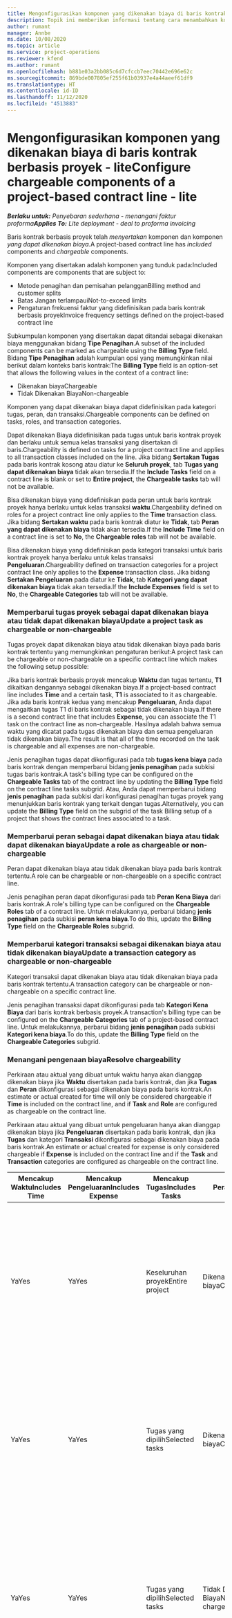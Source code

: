 ```yaml
---
title: Mengonfigurasikan komponen yang dikenakan biaya di baris kontrak berbasis proyek - lite
description: Topik ini memberikan informasi tentang cara menambahkan komponen yang dikenakan biaya ke lini kontrak dalam Project Operations.
author: rumant
manager: Annbe
ms.date: 10/08/2020
ms.topic: article
ms.service: project-operations
ms.reviewer: kfend
ms.author: rumant
ms.openlocfilehash: b881e03a2bb085c6d7cfccb7eec70442e696e62c
ms.sourcegitcommit: 869bde007805ef255f61b03937e4a44aeef61df9
ms.translationtype: HT
ms.contentlocale: id-ID
ms.lasthandoff: 11/12/2020
ms.locfileid: "4513883"
---
```

# <a name="configure-chargeable-components-of-a-project-based-contract-line---lite"></a><span data-ttu-id="9218a-103">Mengonfigurasikan komponen yang dikenakan biaya di baris kontrak berbasis proyek - lite</span><span class="sxs-lookup"><span data-stu-id="9218a-103">Configure chargeable components of a project-based contract line - lite</span></span>

<span data-ttu-id="9218a-104">_**Berlaku untuk:** Penyebaran sederhana - menangani faktur proforma_</span><span class="sxs-lookup"><span data-stu-id="9218a-104">_**Applies To:** Lite deployment - deal to proforma invoicing_</span></span>

<span data-ttu-id="9218a-105">Baris kontrak berbasis proyek telah *menyertakan* komponen dan komponen *yang dapat dikenakan biaya*.</span><span class="sxs-lookup"><span data-stu-id="9218a-105">A project-based contract line has *included* components and *chargeable* components.</span></span>

<span data-ttu-id="9218a-106">Komponen yang disertakan adalah komponen yang tunduk pada:</span><span class="sxs-lookup"><span data-stu-id="9218a-106">Included components are components that are subject to:</span></span>

  - <span data-ttu-id="9218a-107">Metode penagihan dan pemisahan pelanggan</span><span class="sxs-lookup"><span data-stu-id="9218a-107">Billing method and customer splits</span></span>
  - <span data-ttu-id="9218a-108">Batas Jangan terlampaui</span><span class="sxs-lookup"><span data-stu-id="9218a-108">Not-to-exceed limits</span></span> 
  - <span data-ttu-id="9218a-109">Pengaturan frekuensi faktur yang didefinisikan pada baris kontrak berbasis proyek</span><span class="sxs-lookup"><span data-stu-id="9218a-109">Invoice frequency settings defined on the project-based contract line</span></span>

<span data-ttu-id="9218a-110">Subkumpulan komponen yang disertakan dapat ditandai sebagai dikenakan biaya menggunakan bidang **Tipe Penagihan**.</span><span class="sxs-lookup"><span data-stu-id="9218a-110">A subset of the included components can be marked as chargeable using the **Billing Type** field.</span></span> <span data-ttu-id="9218a-111">Bidang **Tipe Penagihan** adalah kumpulan opsi yang memungkinkan nilai berikut dalam konteks baris kontrak:</span><span class="sxs-lookup"><span data-stu-id="9218a-111">The **Billing Type** field is an option-set that allows the following values in the context of a contract line:</span></span>

  - <span data-ttu-id="9218a-112">Dikenakan biaya</span><span class="sxs-lookup"><span data-stu-id="9218a-112">Chargeable</span></span>
  - <span data-ttu-id="9218a-113">Tidak Dikenakan Biaya</span><span class="sxs-lookup"><span data-stu-id="9218a-113">Non-chargeable</span></span>

<span data-ttu-id="9218a-114">Komponen yang dapat dikenakan biaya dapat didefinisikan pada kategori tugas, peran, dan transaksi.</span><span class="sxs-lookup"><span data-stu-id="9218a-114">Chargeable components can be defined on tasks, roles, and transaction categories.</span></span>

<span data-ttu-id="9218a-115">Dapat dikenakan Biaya didefinisikan pada tugas untuk baris kontrak proyek dan berlaku untuk semua kelas transaksi yang disertakan di baris.</span><span class="sxs-lookup"><span data-stu-id="9218a-115">Chargeability is defined on tasks for a project contract line and applies to all transaction classes included on the line.</span></span> <span data-ttu-id="9218a-116">Jika bidang **Sertakan Tugas** pada baris kontrak kosong atau diatur ke **Seluruh proyek**, tab **Tugas yang dapat dikenakan biaya** tidak akan tersedia.</span><span class="sxs-lookup"><span data-stu-id="9218a-116">If the **Include Tasks** field on a contract line is blank or set to **Entire project**, the **Chargeable tasks** tab will not be available.</span></span>

<span data-ttu-id="9218a-117">Bisa dikenakan biaya yang didefinisikan pada peran untuk baris kontrak proyek hanya berlaku untuk kelas transaksi **waktu**.</span><span class="sxs-lookup"><span data-stu-id="9218a-117">Chargeability defined on roles for a project contract line only applies to the **Time** transaction class.</span></span> <span data-ttu-id="9218a-118">Jika bidang **Sertakan waktu** pada baris kontrak diatur ke **Tidak**, tab **Peran yang dapat dikenakan biaya** tidak akan tersedia.</span><span class="sxs-lookup"><span data-stu-id="9218a-118">If the **Include Time** field on a contract line is set to **No**, the **Chargeable roles** tab will not be available.</span></span>

<span data-ttu-id="9218a-119">Bisa dikenakan biaya yang didefinisikan pada kategori transaksi untuk baris kontrak proyek hanya berlaku untuk kelas transaksi **Pengeluaran**.</span><span class="sxs-lookup"><span data-stu-id="9218a-119">Chargeability defined on transaction categories for a project contract line only applies to the **Expense** transaction class.</span></span> <span data-ttu-id="9218a-120">Jika bidang **Sertakan Pengeluaran** pada diatur ke **Tidak**, tab **Kategori yang dapat dikenakan biaya** tidak akan tersedia.</span><span class="sxs-lookup"><span data-stu-id="9218a-120">If the **Include Expenses** field is set to **No**, the **Chargeable Categories** tab will not be available.</span></span>

### <a name="update-a-project-task-as-chargeable-or-non-chargeable"></a><span data-ttu-id="9218a-121">Memperbarui tugas proyek sebagai dapat dikenakan biaya atau tidak dapat dikenakan biaya</span><span class="sxs-lookup"><span data-stu-id="9218a-121">Update a project task as chargeable or non-chargeable</span></span>

<span data-ttu-id="9218a-122">Tugas proyek dapat dikenakan biaya atau tidak dikenakan biaya pada baris kontrak tertentu yang memungkinkan pengaturan berikut:</span><span class="sxs-lookup"><span data-stu-id="9218a-122">A project task can be chargeable or non-chargeable on a specific contract line which makes the following setup possible:</span></span>

<span data-ttu-id="9218a-123">Jika baris kontrak berbasis proyek mencakup **Waktu** dan tugas tertentu, **T1** dikaitkan dengannya sebagai dikenakan biaya.</span><span class="sxs-lookup"><span data-stu-id="9218a-123">If a project-based contract line includes **Time** and a certain task, **T1** is associated to it as chargeable.</span></span> <span data-ttu-id="9218a-124">Jika ada baris kontrak kedua yang mencakup **Pengeluaran**, Anda dapat mengaitkan tugas T1 di baris kontrak sebagai tidak dikenakan biaya.</span><span class="sxs-lookup"><span data-stu-id="9218a-124">If there is a second contract line that includes **Expense**, you can associate the T1 task on the contract line as non-chargeable.</span></span> <span data-ttu-id="9218a-125">Hasilnya adalah bahwa semua waktu yang dicatat pada tugas dikenakan biaya dan semua pengeluaran tidak dikenakan biaya.</span><span class="sxs-lookup"><span data-stu-id="9218a-125">The result is that all of the time recorded on the task is chargeable and all expenses are non-chargeable.</span></span>

<span data-ttu-id="9218a-126">Jenis penagihan tugas dapat dikonfigurasi pada tab **tugas kena biaya** pada baris kontrak dengan memperbarui bidang **jenis penagihan** pada subkisi tugas baris kontrak.</span><span class="sxs-lookup"><span data-stu-id="9218a-126">A task's billing type can be configured on the **Chargeable Tasks** tab of the contract line by updating the **Billing Type** field on the contract line tasks subgrid.</span></span> <span data-ttu-id="9218a-127">Atau, Anda dapat memperbarui bidang **jenis penagihan** pada subkisi dari konfigurasi penagihan tugas proyek yang menunjukkan baris kontrak yang terkait dengan tugas.</span><span class="sxs-lookup"><span data-stu-id="9218a-127">Alternatively, you can update the **Billing Type** field on the subgrid of the task Billing setup of a project that shows the contract lines associated to a task.</span></span>

### <a name="update-a-role-as-chargeable-or-non-chargeable"></a><span data-ttu-id="9218a-128">Memperbarui peran sebagai dapat dikenakan biaya atau tidak dapat dikenakan biaya</span><span class="sxs-lookup"><span data-stu-id="9218a-128">Update a role as chargeable or non-chargeable</span></span>

<span data-ttu-id="9218a-129">Peran dapat dikenakan biaya atau tidak dikenakan biaya pada baris kontrak tertentu.</span><span class="sxs-lookup"><span data-stu-id="9218a-129">A role can be chargeable or non-chargeable on a specific contract line.</span></span>

<span data-ttu-id="9218a-130">Jenis penagihan peran dapat dikonfigurasi pada tab **Peran Kena Biaya** dari baris kontrak.</span><span class="sxs-lookup"><span data-stu-id="9218a-130">A role's billing type can be configured on the **Chargeable Roles** tab of a contract line.</span></span> <span data-ttu-id="9218a-131">Untuk melakukannya, perbarui bidang **jenis penagihan** pada subkisi **peran kena biaya**.</span><span class="sxs-lookup"><span data-stu-id="9218a-131">To do this, update the **Billing Type** field on the **Chargeable Roles** subgrid.</span></span>

### <a name="update-a-transaction-category-as-chargeable-or-non-chargeable"></a><span data-ttu-id="9218a-132">Memperbarui kategori transaksi sebagai dikenakan biaya atau tidak dikenakan biaya</span><span class="sxs-lookup"><span data-stu-id="9218a-132">Update a transaction category as chargeable or non-chargeable</span></span>

<span data-ttu-id="9218a-133">Kategori transaksi dapat dikenakan biaya atau tidak dikenakan biaya pada baris kontrak tertentu.</span><span class="sxs-lookup"><span data-stu-id="9218a-133">A transaction category can be chargeable or non-chargeable on a specific contract line.</span></span>

<span data-ttu-id="9218a-134">Jenis penagihan transaksi dapat dikonfigurasi pada tab **Kategori Kena Biaya** dari baris kontrak berbasis proyek.</span><span class="sxs-lookup"><span data-stu-id="9218a-134">A transaction's billing type can be configured on the **Chargeable Categories** tab of a project-based contract line.</span></span> <span data-ttu-id="9218a-135">Untuk melakukannya, perbarui bidang **jenis penagihan** pada subkisi **Kategori kena biaya**.</span><span class="sxs-lookup"><span data-stu-id="9218a-135">To do this, update the **Billing Type** field on the **Chargeable Categories** subgrid.</span></span>

### <a name="resolve-chargeability"></a><span data-ttu-id="9218a-136">Menangani pengenaan biaya</span><span class="sxs-lookup"><span data-stu-id="9218a-136">Resolve chargeability</span></span>

<span data-ttu-id="9218a-137">Perkiraan atau aktual yang dibuat untuk waktu hanya akan dianggap dikenakan biaya jika **Waktu** disertakan pada baris kontrak, dan jika **Tugas** dan **Peran** dikonfigurasi sebagai dikenakan biaya pada baris kontrak.</span><span class="sxs-lookup"><span data-stu-id="9218a-137">An estimate or actual created for time will only be considered chargeable if **Time** is included on the contract line, and if **Task** and **Role** are configured as chargeable on the contract line.</span></span>

<span data-ttu-id="9218a-138">Perkiraan atau aktual yang dibuat untuk pengeluaran hanya akan dianggap dikenakan biaya jika **Pengeluaran** disertakan pada baris kontrak, dan jika **Tugas** dan kategori **Transaksi** dikonfigurasi sebagai dikenakan biaya pada baris kontrak.</span><span class="sxs-lookup"><span data-stu-id="9218a-138">An estimate or actual created for expense is only considered chargeable if **Expense** is included on the contract line and if the **Task** and **Transaction** categories are configured as chargeable on the contract line.</span></span>


| <span data-ttu-id="9218a-139">Mencakup Waktu</span><span class="sxs-lookup"><span data-stu-id="9218a-139">Includes Time</span></span> | <span data-ttu-id="9218a-140">Mencakup Pengeluaran</span><span class="sxs-lookup"><span data-stu-id="9218a-140">Includes Expense</span></span> | <span data-ttu-id="9218a-141">Mencakup Tugas</span><span class="sxs-lookup"><span data-stu-id="9218a-141">Includes Tasks</span></span> | <span data-ttu-id="9218a-142">Peran</span><span class="sxs-lookup"><span data-stu-id="9218a-142">Role</span></span>           | <span data-ttu-id="9218a-143">Kategori</span><span class="sxs-lookup"><span data-stu-id="9218a-143">Category</span></span>       | <span data-ttu-id="9218a-144">Tugas</span><span class="sxs-lookup"><span data-stu-id="9218a-144">Task</span></span>                                                                                                      |
|---------------|------------------|----------------|----------------|----------------|-----------------------------------------------------------------------------------------------------------|
| <span data-ttu-id="9218a-145">Ya</span><span class="sxs-lookup"><span data-stu-id="9218a-145">Yes</span></span>           | <span data-ttu-id="9218a-146">Ya</span><span class="sxs-lookup"><span data-stu-id="9218a-146">Yes</span></span>              | <span data-ttu-id="9218a-147">Keseluruhan proyek</span><span class="sxs-lookup"><span data-stu-id="9218a-147">Entire project</span></span> | <span data-ttu-id="9218a-148">Dikenakan biaya</span><span class="sxs-lookup"><span data-stu-id="9218a-148">Chargeable</span></span>     | <span data-ttu-id="9218a-149">Dikenakan biaya</span><span class="sxs-lookup"><span data-stu-id="9218a-149">Chargeable</span></span>     | <span data-ttu-id="9218a-150">Penagihan pada aktual Waktu: **Dikenakan Biaya**</span><span class="sxs-lookup"><span data-stu-id="9218a-150">Billing on a Time actual: **Chargeable**</span></span> </br> <span data-ttu-id="9218a-151">Jenis penagihan pada aktual Pengeluaran: **Dikenakan biaya**</span><span class="sxs-lookup"><span data-stu-id="9218a-151">Billing type on Expense actual: **Chargeable**</span></span>           |
| <span data-ttu-id="9218a-152">Ya</span><span class="sxs-lookup"><span data-stu-id="9218a-152">Yes</span></span>           | <span data-ttu-id="9218a-153">Ya</span><span class="sxs-lookup"><span data-stu-id="9218a-153">Yes</span></span>              | <span data-ttu-id="9218a-154">Tugas yang dipilih</span><span class="sxs-lookup"><span data-stu-id="9218a-154">Selected tasks</span></span> | <span data-ttu-id="9218a-155">Dikenakan biaya</span><span class="sxs-lookup"><span data-stu-id="9218a-155">Chargeable</span></span>     | <span data-ttu-id="9218a-156">Dikenakan biaya</span><span class="sxs-lookup"><span data-stu-id="9218a-156">Chargeable</span></span>     | <span data-ttu-id="9218a-157">Penagihan pada aktual Waktu: **Dikenakan Biaya**</span><span class="sxs-lookup"><span data-stu-id="9218a-157">Billing on a Time actual: **Chargeable**</span></span> </br> <span data-ttu-id="9218a-158">Jenis penagihan pada aktual Pengeluaran: **Dikenakan biaya**</span><span class="sxs-lookup"><span data-stu-id="9218a-158">Billing type on Expense actual: **Chargeable**</span></span>           |
| <span data-ttu-id="9218a-159">Ya</span><span class="sxs-lookup"><span data-stu-id="9218a-159">Yes</span></span>           | <span data-ttu-id="9218a-160">Ya</span><span class="sxs-lookup"><span data-stu-id="9218a-160">Yes</span></span>              | <span data-ttu-id="9218a-161">Tugas yang dipilih</span><span class="sxs-lookup"><span data-stu-id="9218a-161">Selected tasks</span></span> | <span data-ttu-id="9218a-162">Tidak Dikenakan Biaya</span><span class="sxs-lookup"><span data-stu-id="9218a-162">Non-chargeable</span></span> | <span data-ttu-id="9218a-163">Dikenakan biaya</span><span class="sxs-lookup"><span data-stu-id="9218a-163">Chargeable</span></span>     | <span data-ttu-id="9218a-164">Penagihan pada aktual Waktu: **Tidak Dikenakan Biaya**</span><span class="sxs-lookup"><span data-stu-id="9218a-164">Billing on a Time actual: **Non-chargeable**</span></span> </br> <span data-ttu-id="9218a-165">Jenis penagihan pada aktual Pengeluaran: **Dikenakan biaya**</span><span class="sxs-lookup"><span data-stu-id="9218a-165">Billing type on Expense actual: **Chargeable**</span></span>       |
| <span data-ttu-id="9218a-166">Ya</span><span class="sxs-lookup"><span data-stu-id="9218a-166">Yes</span></span>           | <span data-ttu-id="9218a-167">Ya</span><span class="sxs-lookup"><span data-stu-id="9218a-167">Yes</span></span>              | <span data-ttu-id="9218a-168">Tugas yang dipilih</span><span class="sxs-lookup"><span data-stu-id="9218a-168">Selected tasks</span></span> | <span data-ttu-id="9218a-169">Dikenakan biaya</span><span class="sxs-lookup"><span data-stu-id="9218a-169">Chargeable</span></span>     | <span data-ttu-id="9218a-170">Dikenakan biaya</span><span class="sxs-lookup"><span data-stu-id="9218a-170">Chargeable</span></span>     | <span data-ttu-id="9218a-171">Penagihan pada aktual Waktu: **Tidak Dikenakan Biaya**</span><span class="sxs-lookup"><span data-stu-id="9218a-171">Billing on a Time actual: **Non-chargeable**</span></span> </br> <span data-ttu-id="9218a-172">Jenis penagihan pada aktual Pengeluaran:   **Tidak Dikenakan biaya**</span><span class="sxs-lookup"><span data-stu-id="9218a-172">Billing type on Expense actual:   **Non-chargeable**</span></span> |
| <span data-ttu-id="9218a-173">Ya</span><span class="sxs-lookup"><span data-stu-id="9218a-173">Yes</span></span>           | <span data-ttu-id="9218a-174">Ya</span><span class="sxs-lookup"><span data-stu-id="9218a-174">Yes</span></span>              | <span data-ttu-id="9218a-175">Tugas yang dipilih</span><span class="sxs-lookup"><span data-stu-id="9218a-175">Selected tasks</span></span> | <span data-ttu-id="9218a-176">Tidak Dikenakan Biaya</span><span class="sxs-lookup"><span data-stu-id="9218a-176">Non-chargeable</span></span> | <span data-ttu-id="9218a-177">Dikenakan biaya</span><span class="sxs-lookup"><span data-stu-id="9218a-177">Chargeable</span></span>     | <span data-ttu-id="9218a-178">Penagihan pada aktual Waktu: **Tidak Dikenakan Biaya**</span><span class="sxs-lookup"><span data-stu-id="9218a-178">Billing on a Time actual: **Non-chargeable**</span></span> </br> <span data-ttu-id="9218a-179">Jenis penagihan pada aktual Pengeluaran:   **Tidak Dikenakan biaya**</span><span class="sxs-lookup"><span data-stu-id="9218a-179">Billing type on Expense actual:   **Non-chargeable**</span></span> |
| <span data-ttu-id="9218a-180">Ya</span><span class="sxs-lookup"><span data-stu-id="9218a-180">Yes</span></span>           | <span data-ttu-id="9218a-181">Ya</span><span class="sxs-lookup"><span data-stu-id="9218a-181">Yes</span></span>              | <span data-ttu-id="9218a-182">Tugas yang dipilih</span><span class="sxs-lookup"><span data-stu-id="9218a-182">Selected tasks</span></span> | <span data-ttu-id="9218a-183">Tidak Dikenakan Biaya</span><span class="sxs-lookup"><span data-stu-id="9218a-183">Non-chargeable</span></span> | <span data-ttu-id="9218a-184">Tidak Dikenakan Biaya</span><span class="sxs-lookup"><span data-stu-id="9218a-184">Non-chargeable</span></span> | <span data-ttu-id="9218a-185">Penagihan pada aktual Waktu: **Tidak Dikenakan Biaya**</span><span class="sxs-lookup"><span data-stu-id="9218a-185">Billing on a Time actual: **Non-chargeable**</span></span> </br> <span data-ttu-id="9218a-186">Jenis penagihan pada aktual Pengeluaran:   **Tidak Dikenakan biaya**</span><span class="sxs-lookup"><span data-stu-id="9218a-186">Billing type on Expense actual:   **Non-chargeable**</span></span> |
| <span data-ttu-id="9218a-187">No</span><span class="sxs-lookup"><span data-stu-id="9218a-187">No</span></span>            | <span data-ttu-id="9218a-188">Ya</span><span class="sxs-lookup"><span data-stu-id="9218a-188">Yes</span></span>              | <span data-ttu-id="9218a-189">Keseluruhan proyek</span><span class="sxs-lookup"><span data-stu-id="9218a-189">Entire project</span></span> | <span data-ttu-id="9218a-190">Tidak dapat diatur</span><span class="sxs-lookup"><span data-stu-id="9218a-190">Can't be set</span></span>   | <span data-ttu-id="9218a-191">Dikenakan biaya</span><span class="sxs-lookup"><span data-stu-id="9218a-191">Chargeable</span></span>     | <span data-ttu-id="9218a-192">Penagihan pada aktual Waktu: **Tidak tersedia**</span><span class="sxs-lookup"><span data-stu-id="9218a-192">Billing on a Time actual: **Not available**</span></span></br><span data-ttu-id="9218a-193">Jenis penagihan pada aktual Pengeluaran: **Dikenakan biaya**</span><span class="sxs-lookup"><span data-stu-id="9218a-193">Billing type on Expense actual: **Chargeable**</span></span>          |
| <span data-ttu-id="9218a-194">No</span><span class="sxs-lookup"><span data-stu-id="9218a-194">No</span></span>            | <span data-ttu-id="9218a-195">Ya</span><span class="sxs-lookup"><span data-stu-id="9218a-195">Yes</span></span>              | <span data-ttu-id="9218a-196">Keseluruhan proyek</span><span class="sxs-lookup"><span data-stu-id="9218a-196">Entire project</span></span> | <span data-ttu-id="9218a-197">Tidak dapat diatur</span><span class="sxs-lookup"><span data-stu-id="9218a-197">Can't be set</span></span>   | <span data-ttu-id="9218a-198">Tidak Dikenakan Biaya</span><span class="sxs-lookup"><span data-stu-id="9218a-198">Non-chargeable</span></span> | <span data-ttu-id="9218a-199">Penagihan pada aktual Waktu: **Tidak tersedia**</span><span class="sxs-lookup"><span data-stu-id="9218a-199">Billing on a Time actual: **Not available**</span></span></br> <span data-ttu-id="9218a-200">Jenis penagihan pada aktual Pengeluaran: **Tidak Dikenakan biaya**</span><span class="sxs-lookup"><span data-stu-id="9218a-200">Billing type on Expense actual: **Non-chargeable**</span></span>     |
| <span data-ttu-id="9218a-201">Ya</span><span class="sxs-lookup"><span data-stu-id="9218a-201">Yes</span></span>           | <span data-ttu-id="9218a-202">No</span><span class="sxs-lookup"><span data-stu-id="9218a-202">No</span></span>               | <span data-ttu-id="9218a-203">Keseluruhan proyek</span><span class="sxs-lookup"><span data-stu-id="9218a-203">Entire project</span></span> | <span data-ttu-id="9218a-204">Dikenakan biaya</span><span class="sxs-lookup"><span data-stu-id="9218a-204">Chargeable</span></span>     | <span data-ttu-id="9218a-205">Tidak dapat diatur</span><span class="sxs-lookup"><span data-stu-id="9218a-205">Can't be set</span></span>   | <span data-ttu-id="9218a-206">Penagihan pada aktual Waktu: **Dikenakan Biaya**</span><span class="sxs-lookup"><span data-stu-id="9218a-206">Billing on a Time actual: **Chargeable**</span></span> </br> <span data-ttu-id="9218a-207">Jenis penagihan pada aktual Pengeluaran: **Tidak tersedia**</span><span class="sxs-lookup"><span data-stu-id="9218a-207">Billing type on Expense actual: **Not available**</span></span>        |
| <span data-ttu-id="9218a-208">Ya</span><span class="sxs-lookup"><span data-stu-id="9218a-208">Yes</span></span>           | <span data-ttu-id="9218a-209">No</span><span class="sxs-lookup"><span data-stu-id="9218a-209">No</span></span>               | <span data-ttu-id="9218a-210">Keseluruhan proyek</span><span class="sxs-lookup"><span data-stu-id="9218a-210">Entire project</span></span> | <span data-ttu-id="9218a-211">Tidak Dikenakan Biaya</span><span class="sxs-lookup"><span data-stu-id="9218a-211">Non-chargeable</span></span> | <span data-ttu-id="9218a-212">Tidak dapat diatur</span><span class="sxs-lookup"><span data-stu-id="9218a-212">Can't be set</span></span>   | <span data-ttu-id="9218a-213">Penagihan pada aktual Waktu: **Tidak Dikenakan Biaya**</span><span class="sxs-lookup"><span data-stu-id="9218a-213">Billing on a Time actual: **Non-chargeable**</span></span> </br><span data-ttu-id="9218a-214">Jenis penagihan pada aktual Pengeluaran: **Tidak tersedia**</span><span class="sxs-lookup"><span data-stu-id="9218a-214">Billing type on Expense actual: **Not   available**</span></span>   |
